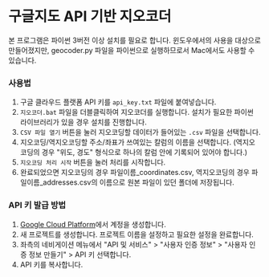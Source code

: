# 구글지도 API 기반 지오코더
본 프로그램은 파이썬 3버전 이상 설치를 필요로 합니다. 윈도우에서의 사용을 대상으로 만들어졌지만, geocoder.py 파일을 파이썬으로 실행하므로서 Mac에서도 사용할 수 있습니다.
### 사용법
1. 구글 클라우드 플랫폼 API 키를 `api_key.txt` 파일에 붙여넣습니다.
2. `지오코더.bat` 파일을 더블클릭하여 지오코더를 실행합니다. 설치가 필요한 파이썬 라이브러리가 있을 경우 설치를 진행합니다.
3. `CSV 파일 열기` 버튼을 눌러 지오코딩할 데이터가 들어있는 `.csv` 파일을 선택합니다.
4. 지오코딩/역지오코딩할 주소/좌표가 쓰여있는 칼럼의 이름을 선택합니다. (역지오코딩의 경우 "위도, 경도" 형식으로 하나의 칼럼 안에 기록되어 있어야 합니다.)
5. `지오코딩 처리 시작` 버튼을 눌러 처리를 시작합니다.
6. 완료되었으면 지오코딩의 경우 파일이름_coordinates.csv, 역지오코딩의 경우 파일이름_addresses.csv의 이름으로 원본 파일이 있던 폴더에 저장됩니다.
### API 키 발급 방법
1. [Google Cloud Platform](https://console.cloud.google.com/)에서 계정을 생성합니다.
2. 새 프로젝트를 생성합니다. 프로젝트 이름을 설정하고 필요한 설정을 완료합니다.
3. 좌측의 네비게이션 메뉴에서 "API 및 서비스" > "사용자 인증 정보" > "사용자 인증 정보 만들기" > API 키 선택합니다. 
4. API 키를 복사합니다.
